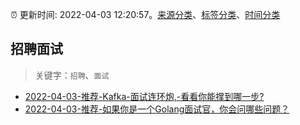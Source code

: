 :alarm_clock: 更新时间: 2022-04-03 12:20:57。[来源分类](../README.md)、[标签分类](../TAGS.md)、[时间分类](../TIMELINE.md)

## 招聘面试


> 关键字：`招聘`、`面试`



- [2022-04-03-推荐-Kafka-面试连环炮,-看看你能撑到哪一步?](https://toutiao.io/k/z30ehzv) 
- [2022-04-03-推荐-如果你是一个Golang面试官，你会问哪些问题？](https://toutiao.io/k/yvw61mc) 
